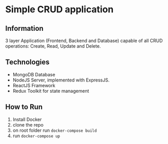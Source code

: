 # Simple CRUD application

## Information
3 layer Application (Frontend, Backend and Database) capable of all CRUD operations: Create, Read, Update and Delete.

## Technologies
- MongoDB Database
- NodeJS Server, implemented with ExpressJS.
- ReactJS Framework
- Redux Toolkit for state management

## How to Run
1. Install Docker
2. clone the repo
3. on root folder run `docker-compose build`
4. run `docker-compose up`